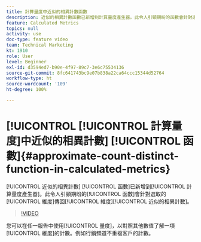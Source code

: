```yaml
---
title: 計算量度中近似的相異計數函數
description: 近似的相異計數函數已新增到計算量度產生器。此令人引頸期盼的函數會針對選取的維度傳回維度項目近似的相異計數。
feature: Calculated Metrics
topics: null
activity: use
doc-type: feature video
team: Technical Marketing
kt: 1910
role: User
level: Beginner
exl-id: d3594ed7-b90e-4f97-89c7-3e6c75534136
source-git-commit: 8fc641743bc9e07b838a22ca64ccc15344d52764
workflow-type: ht
source-wordcount: '109'
ht-degree: 100%

---
```


# [!UICONTROL [!UICONTROL 計算量度]中近似的相異計數] [!UICONTROL 函數]{#approximate-count-distinct-function-in-calculated-metrics}

[!UICONTROL 近似的相異計數] [!UICONTROL 函數]已新增到[!UICONTROL 計算量度產生器]。此令人引頸期盼的[!UICONTROL 函數]會針對選取的[!UICONTROL 維度]傳回[!UICONTROL 維度][!UICONTROL 近似的相異計數]。

>[!VIDEO](https://video.tv.adobe.com/v/23722/?quality=12&learn=on)

您可以在任一報告中使用[!UICONTROL 量度]，以對照其他數值了解一項[!UICONTROL 維度]的計數。例如行銷頻道不重複客戶的計數。
